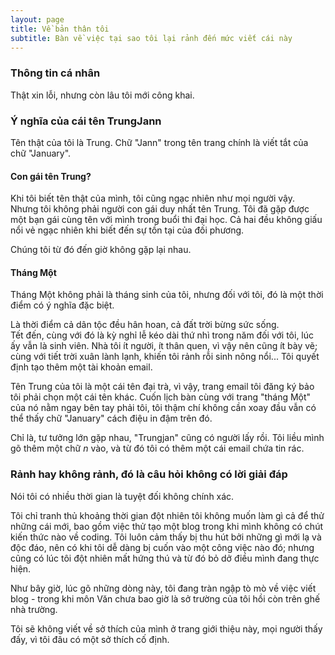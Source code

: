```yaml
---
layout: page
title: Về bản thân tôi
subtitle: Bàn về việc tại sao tôi lại rảnh đến mức viết cái này
---
```

### Thông tin cá nhân

Thật xin lỗi, nhưng còn lâu tôi mới công khai.

### Ý nghĩa của cái tên TrungJann

Tên thật của tôi là Trung. Chữ "Jann" trong tên trang chính là viết tắt của chữ "January".  

#### Con gái tên Trung?

Khi tôi biết tên thật của mình, tôi cũng ngạc nhiên như mọi người vậy.  
Nhưng tôi không phải người con gái duy nhất tên Trung. Tôi đã gặp được một bạn gái cùng tên với mình trong buổi thi đại học. Cả hai đều không giấu nổi vẻ ngạc nhiên khi biết đến sự tồn tại của đối phương. 

Chúng tôi từ đó đến giờ không gặp lại nhau. 

#### Tháng Một

Tháng Một không phải là tháng sinh của tôi, nhưng đối với tôi, đó là một thời điểm có ý nghĩa đặc biệt.

Là thời điểm cả dân tộc đều hân hoan, cả đất trời bừng sức sống.  
Tết đến, cùng với đó là kỳ nghỉ lễ kéo dài thứ nhì trong năm đối với tôi, lúc ấy vẫn là sinh viên. Nhà tôi ít người, ít thân quen, vì vậy nên cũng ít bày vẽ; cùng với tiết trời xuân lành lạnh, khiến tôi rảnh rỗi sinh nông nổi... Tôi quyết định tạo thêm một tài khoản email. 

Tên Trung của tôi là một cái tên đại trà, vì vậy, trang email tôi đăng ký bảo tôi phải chọn một cái tên khác. Cuốn lịch bàn cùng với trang "tháng Một" của nó nằm ngay bên tay phải tôi, tôi thậm chí không cần xoay đầu vẫn có thể thấy chữ "January" cách điệu in đậm trên đó.

Chỉ là, tư tưởng lớn gặp nhau, "Trungjan" cũng có người lấy rồi. Tôi liều mình gõ thêm một chữ _n_ vào, và từ đó tôi có thêm một cái email chứa tin rác.

### Rảnh hay không rảnh, đó là câu hỏi không có lời giải đáp

Nói tôi có nhiều thời gian là tuyệt đối không chính xác. 

Tôi chỉ tranh thủ khoảng thời gian đột nhiên tôi không muốn làm gì cả để thử những cái mới, bao gồm việc thử tạo một blog trong khi mình không có chút kiến thức nào về coding. Tôi luôn cảm thấy bị thu hút bởi những gì mới lạ và độc đáo, nên có khi tôi dễ dàng bị cuốn vào một công việc nào đó; nhưng cũng có lúc tôi đột nhiên mất hứng thú và từ đó bỏ dở điều mình đang thực hiện.

Như bây giờ, lúc gõ những dòng này, tôi đang tràn ngập tò mò về việc viết blog - trong khi môn Văn chưa bao giờ là sở trường của tôi hồi còn trên ghế nhà trường. 

Tôi sẽ không viết về sở thích của mình ở trang giới thiệu này, mọi người thấy đấy, vì tôi đâu có một sở thích cố định.
